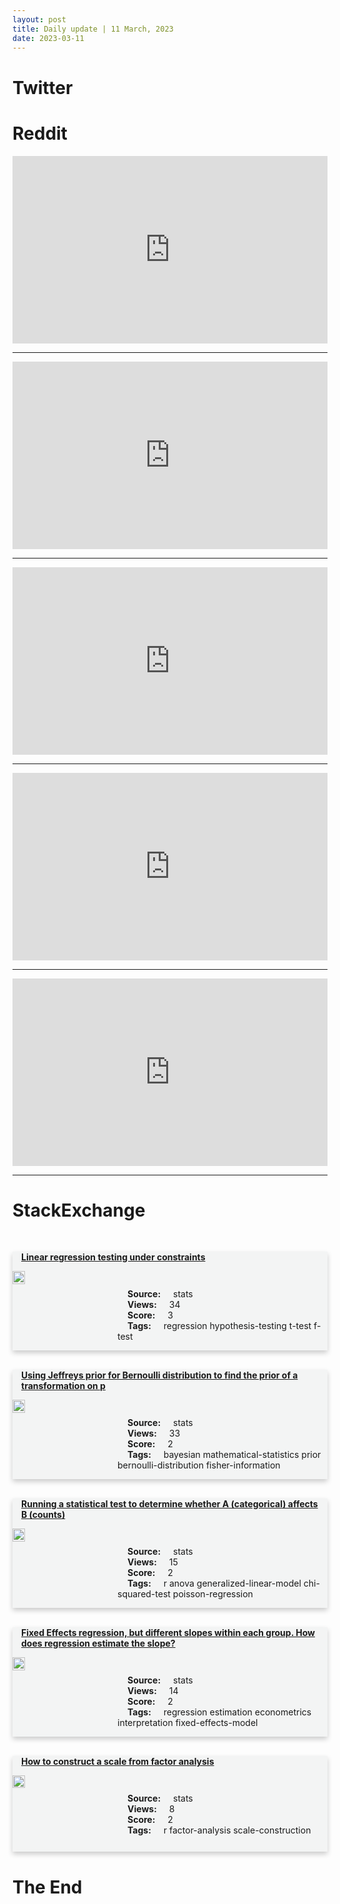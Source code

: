 ```yaml
---
layout: post
title: Daily update | 11 March, 2023
date: 2023-03-11
---
```


<script async src="https://platform.twitter.com/widgets.js" charset="utf-8"></script>


<script src='https://storage.ko-fi.com/cdn/scripts/overlay-widget.js'></script>
<script>
  kofiWidgetOverlay.draw('themldojo', {
    'type': 'floating-chat',
    'floating-chat.donateButton.text': 'Support me',
    'floating-chat.donateButton.background-color': '#f45d22',
    'floating-chat.donateButton.text-color': '#fff'
  });
</script>

# Twitter 

<blockquote class="twitter-tweet"><a href="https://twitter.com/SouthPark/status/1634231891577671680"></a></blockquote>

<blockquote class="twitter-tweet"><a href="https://twitter.com/Rainmaker1973/status/1634157149181075458"></a></blockquote>

<blockquote class="twitter-tweet"><a href="https://twitter.com/ShibaArmy2021/status/1634074046710292482"></a></blockquote>

<blockquote class="twitter-tweet"><a href="https://twitter.com/svpino/status/1634177307006107649"></a></blockquote>

<blockquote class="twitter-tweet"><a href="https://twitter.com/pedrohcgs/status/1633998694826508289"></a></blockquote>

<blockquote class="twitter-tweet"><a href="https://twitter.com/stanfordnlp/status/1633993750803537921"></a></blockquote>

<blockquote class="twitter-tweet"><a href="https://twitter.com/GoogleAI/status/1634252301303947272"></a></blockquote>

<blockquote class="twitter-tweet"><a href="https://twitter.com/MetaAI/status/1634247279552106496"></a></blockquote>

<blockquote class="twitter-tweet"><a href="https://twitter.com/goodfellow_ian/status/1634328738736521217"></a></blockquote>

<blockquote class="twitter-tweet"><a href="https://twitter.com/huggingface/status/1634152583962017793"></a></blockquote>

# Reddit 

<iframe id="reddit-embed" src="https://www.redditmedia.com/r/datascience/comments/11nwxd6/against_all_stigma_i_love_being_a_sql_monkey?ref_source=embed&amp;ref=share&amp;embed=true" sandbox="allow-scripts allow-same-origin allow-popups" style="border: none;" height="300" width="100%" scrolling="yes"></iframe>
<hr style="width:100%;text-align:left;margin-left:0">
<iframe id="reddit-embed" src="https://www.redditmedia.com/r/datascience/comments/11npop5/i_want_to_create_a_chart_just_like_the_one_below?ref_source=embed&amp;ref=share&amp;embed=true" sandbox="allow-scripts allow-same-origin allow-popups" style="border: none;" height="300" width="100%" scrolling="yes"></iframe>
<hr style="width:100%;text-align:left;margin-left:0">
<iframe id="reddit-embed" src="https://www.redditmedia.com/r/dataengineering/comments/11nqc61/tencent_data_engineer_why_we_went_from_clickhouse?ref_source=embed&amp;ref=share&amp;embed=true" sandbox="allow-scripts allow-same-origin allow-popups" style="border: none;" height="300" width="100%" scrolling="yes"></iframe>
<hr style="width:100%;text-align:left;margin-left:0">
<iframe id="reddit-embed" src="https://www.redditmedia.com/r/datascience/comments/11nffdr/is_power_bi_inefficient?ref_source=embed&amp;ref=share&amp;embed=true" sandbox="allow-scripts allow-same-origin allow-popups" style="border: none;" height="300" width="100%" scrolling="yes"></iframe>
<hr style="width:100%;text-align:left;margin-left:0">
<iframe id="reddit-embed" src="https://www.redditmedia.com/r/MachineLearning/comments/11njpb9/d_is_ml_a_big_boys_game_now?ref_source=embed&amp;ref=share&amp;embed=true" sandbox="allow-scripts allow-same-origin allow-popups" style="border: none;" height="300" width="100%" scrolling="yes"></iframe>
<hr style="width:100%;text-align:left;margin-left:0">

<style>
.card {
box-shadow: 0 4px 8px 0 rgba(0,0,0,0.2);
transition: 0.3s;
width: 100%;
background-color: #F3F4F4;
}
p{
    margin-left:  3em;
    padding-top: 1em;
}
.part2{
    display: grid;
    grid-template-columns: 1fr 3fr;
}
h4{
    margin: 1em;
}

.card:hover {
box-shadow: 0 8px 16px 0 rgba(0,0,0,0.2);
}
b {
padding: 2px 16px;
}
</style>
  
# StackExchange 


  <br>
  <div class="card">
  <h4><a href='https://stats.stackexchange.com/questions/608991/linear-regression-testing-under-constraints'>Linear regression testing under constraints</a></h4> 
  <div class="part2">
      <img src="https://cdn.sstatic.net/Sites/stats/Img/apple-touch-icon@2.png?v=344f57aa10cc" alt="Img missing!" style="width:40%">
      <p><b>Source:</b> stats<br><b>Views:</b> 34<br><b>Score:</b> 3<br><b>Tags:</b> <span class="badge badge-dark">regression</span> <span class="badge badge-dark">hypothesis-testing</span> <span class="badge badge-dark">t-test</span> <span class="badge badge-dark">f-test</span></p> 
  </div>
  </div>
      
  <br>
  <div class="card">
  <h4><a href='https://stats.stackexchange.com/questions/608997/using-jeffreys-prior-for-bernoulli-distribution-to-find-the-prior-of-a-transform'>Using Jeffreys prior for Bernoulli distribution to find the prior of a transformation on p</a></h4> 
  <div class="part2">
      <img src="https://cdn.sstatic.net/Sites/stats/Img/apple-touch-icon@2.png?v=344f57aa10cc" alt="Img missing!" style="width:40%">
      <p><b>Source:</b> stats<br><b>Views:</b> 33<br><b>Score:</b> 2<br><b>Tags:</b> <span class="badge badge-dark">bayesian</span> <span class="badge badge-dark">mathematical-statistics</span> <span class="badge badge-dark">prior</span> <span class="badge badge-dark">bernoulli-distribution</span> <span class="badge badge-dark">fisher-information</span></p> 
  </div>
  </div>
      
  <br>
  <div class="card">
  <h4><a href='https://stats.stackexchange.com/questions/609043/running-a-statistical-test-to-determine-whether-a-categorical-affects-b-count'>Running a statistical test to determine whether A (categorical) affects B (counts)</a></h4> 
  <div class="part2">
      <img src="https://cdn.sstatic.net/Sites/stats/Img/apple-touch-icon@2.png?v=344f57aa10cc" alt="Img missing!" style="width:40%">
      <p><b>Source:</b> stats<br><b>Views:</b> 15<br><b>Score:</b> 2<br><b>Tags:</b> <span class="badge badge-dark">r</span> <span class="badge badge-dark">anova</span> <span class="badge badge-dark">generalized-linear-model</span> <span class="badge badge-dark">chi-squared-test</span> <span class="badge badge-dark">poisson-regression</span></p> 
  </div>
  </div>
      
  <br>
  <div class="card">
  <h4><a href='https://stats.stackexchange.com/questions/609047/fixed-effects-regression-but-different-slopes-within-each-group-how-does-regre'>Fixed Effects regression, but different slopes within each group. How does regression estimate the slope?</a></h4> 
  <div class="part2">
      <img src="https://cdn.sstatic.net/Sites/stats/Img/apple-touch-icon@2.png?v=344f57aa10cc" alt="Img missing!" style="width:40%">
      <p><b>Source:</b> stats<br><b>Views:</b> 14<br><b>Score:</b> 2<br><b>Tags:</b> <span class="badge badge-dark">regression</span> <span class="badge badge-dark">estimation</span> <span class="badge badge-dark">econometrics</span> <span class="badge badge-dark">interpretation</span> <span class="badge badge-dark">fixed-effects-model</span></p> 
  </div>
  </div>
      
  <br>
  <div class="card">
  <h4><a href='https://stats.stackexchange.com/questions/609049/how-to-construct-a-scale-from-factor-analysis'>How to construct a scale from factor analysis</a></h4> 
  <div class="part2">
      <img src="https://cdn.sstatic.net/Sites/stats/Img/apple-touch-icon@2.png?v=344f57aa10cc" alt="Img missing!" style="width:40%">
      <p><b>Source:</b> stats<br><b>Views:</b> 8<br><b>Score:</b> 2<br><b>Tags:</b> <span class="badge badge-dark">r</span> <span class="badge badge-dark">factor-analysis</span> <span class="badge badge-dark">scale-construction</span></p> 
  </div>
  </div>
      
# The End